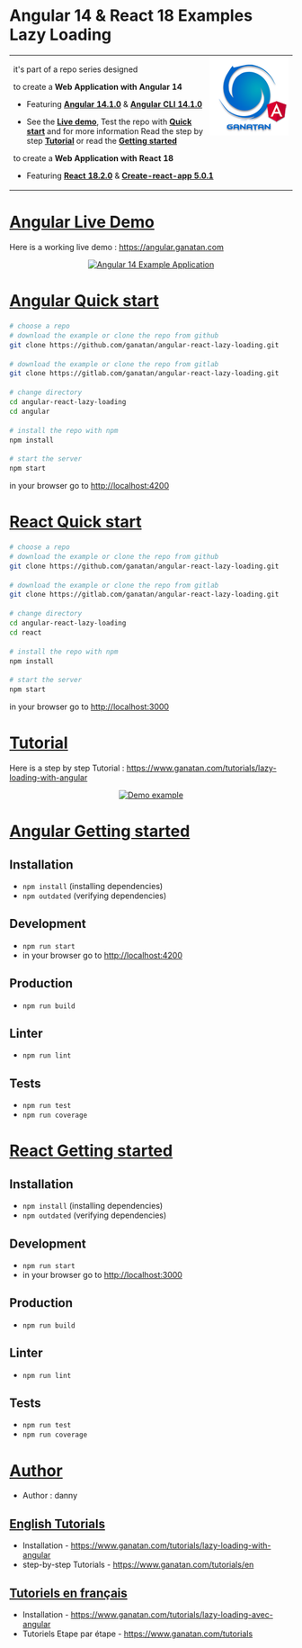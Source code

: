 # Angular 14 & React 18 Examples Lazy Loading

<table>
<tr>
<td>
  <a href="https://www.ganatan.com/en">
    <img src="./img/ganatan-about-github.png" align="right"
    alt="Ganatan Angular Example routing" width="140" height="140">
  </a>

it's part of a repo series designed

to create a **Web Application with Angular 14**


* Featuring [**Angular 14.1.0**](https://github.com/angular/angular/releases) & [**Angular CLI 14.1.0**](https://github.com/angular/angular-cli/releases/)


* See the [**Live demo**](#angular-live-demo), Test the repo with [**Quick start**](#angular-quick-start) and for more information Read the step by step [**Tutorial**](#angular-tutorial) or read the [**Getting started**](#angular-getting-started)


to create a **Web Application with React 18**


* Featuring [**React 18.2.0**](https://github.com/facebook/react/releases) & [**Create-react-app 5.0.1**](https://github.com/facebook/create-react-app/releases)


</td>
</tr>
</table>

# [Angular Live Demo](#angular-live-demo)
Here is a working live demo :  https://angular.ganatan.com

<p align="center">
  <p align="center">
    <a href="https://angular.ganatan.com/">
      <img src="https://media.giphy.com/media/9BuBBLc7keCgRojp92/giphy.gif" alt="Angular 14 Example 
      Application"/>
    </a>
  </p>
</p>


# [Angular Quick start](#angular-quick-start)

```bash
# choose a repo
# download the example or clone the repo from github
git clone https://github.com/ganatan/angular-react-lazy-loading.git

# download the example or clone the repo from gitlab
git clone https://gitlab.com/ganatan/angular-react-lazy-loading.git

# change directory
cd angular-react-lazy-loading
cd angular

# install the repo with npm
npm install

# start the server
npm start

```
in your browser go to [http://localhost:4200](http://localhost:4200) 


# [React Quick start](#react-quick-start)

```bash
# choose a repo
# download the example or clone the repo from github
git clone https://github.com/ganatan/angular-react-lazy-loading.git

# download the example or clone the repo from gitlab
git clone https://gitlab.com/ganatan/angular-react-lazy-loading.git

# change directory
cd angular-react-lazy-loading
cd react

# install the repo with npm
npm install

# start the server
npm start

```
in your browser go to [http://localhost:3000](http://localhost:3000) 



# [Tutorial](#quick-start)

Here is a step by step Tutorial :  https://www.ganatan.com/tutorials/lazy-loading-with-angular

<p align="center">
  <a href="https://www.ganatan.com/tutorials/lazy-loading-with-angular">
    <img src="https://api.ganatan.com/articles/img/tutorial-lazy-loading-avec-angular.png" alt="Demo example"/>
  </a>
</p>

# [Angular Getting started](#angular-getting-started)


## Installation
* `npm install` (installing dependencies)
* `npm outdated` (verifying dependencies)

## Development
* `npm run start`
* in your browser go to [http://localhost:4200](http://localhost:4200) 

## Production 
* `npm run build`

## Linter
* `npm run lint`

## Tests
* `npm run test`
* `npm run coverage`



# [React Getting started](#react-getting-started)


## Installation
* `npm install` (installing dependencies)
* `npm outdated` (verifying dependencies)

## Development
* `npm run start`
* in your browser go to [http://localhost:3000](http://localhost:3000) 

## Production 
* `npm run build`

## Linter
* `npm run lint`

## Tests
* `npm run test`
* `npm run coverage`



# [Author](#author)
* Author  : danny

## [English Tutorials](#english-tutorials)
- Installation - https://www.ganatan.com/tutorials/lazy-loading-with-angular
- step-by-step Tutorials - https://www.ganatan.com/tutorials/en

## [Tutoriels en français](#french-tutorials)
- Installation - https://www.ganatan.com/tutorials/lazy-loading-avec-angular
- Tutoriels Etape par étape - https://www.ganatan.com/tutorials





